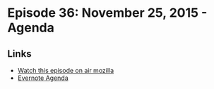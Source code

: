 # Episode 36: November 25, 2015 - Agenda

## Links
* [Watch this episode on air mozilla](https://air.mozilla.org/the-joy-of-coding-episode-36/)
* [Evernote Agenda](https://www.evernote.com/l/AbKueGnQUuxBD5jbKAR3GdCRE4q0ew9gUcw)
